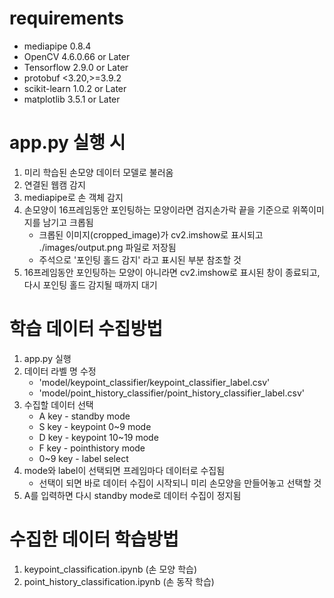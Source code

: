 # requirements
- mediapipe 0.8.4
- OpenCV 4.6.0.66 or Later
- Tensorflow 2.9.0 or Later
- protobuf <3.20,>=3.9.2
- scikit-learn 1.0.2 or Later
- matplotlib 3.5.1 or Later

# app.py 실행 시
1. 미리 학습된 손모양 데이터 모델로 불러옴
2. 연결된 웹캠 감지
3. mediapipe로 손 객체 감지
4. 손모양이 16프레임동안 포인팅하는 모양이라면 검지손가락 끝을 기준으로 위쪽이미지를 남기고 크롭됨
    - 크롭된 이미지(cropped_image)가 cv2.imshow로 표시되고 ./images/output.png 파일로 저장됨
    - 주석으로 '포인팅 홀드 감지' 라고 표시된 부분 참조할 것
5. 16프레임동안 포인팅하는 모양이 아니라면 cv2.imshow로 표시된 창이 종료되고, 다시 포인팅 홀드 감지될 때까지 대기

# 학습 데이터 수집방법
1. app.py 실행
2. 데이터 라벨 명 수정
     - 'model/keypoint_classifier/keypoint_classifier_label.csv'
     - 'model/point_history_classifier/point_history_classifier_label.csv'
3. 수집할 데이터 선택
     - A key - standby mode
     - S key - keypoint 0~9 mode
     - D key - keypoint 10~19 mode
     - F key - pointhistory mode
     - 0~9 key - label select
4. mode와 label이 선택되면 프레임마다 데이터로 수집됨
     - 선택이 되면 바로 데이터 수집이 시작되니 미리 손모양을 만들어놓고 선택할 것
5. A를 입력하면 다시 standby mode로 데이터 수집이 정지됨

# 수집한 데이터 학습방법
1. keypoint_classification.ipynb (손 모양 학습)
2. point_history_classification.ipynb (손 동작 학습)
